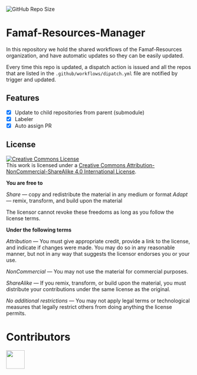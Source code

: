 ![GitHub Repo Size](https://img.shields.io/github/repo-size/FAMAF-resources/Famaf-Resources-Manager)

# Famaf-Resources-Manager

In this repository we hold the shared workflows of the Famaf-Resources organization, and have automatic updates so they can be easily updated.

Every time this repo is updated, a dispatch action is issued and all the repos that are listed in the `.github/workflows/dipatch.yml` file are notified by trigger and updated.

## Features

- [x] Update to child repositories from parent (submodule)
- [x] Labeler
- [x] Auto assign PR

## License

<a rel="license" href="http://creativecommons.org/licenses/by-nc-sa/4.0/"><img alt="Creative Commons License" style="border-width:0" src="https://i.creativecommons.org/l/by-nc-sa/4.0/88x31.png" /></a><br />This work is licensed under a <a rel="license" href="http://creativecommons.org/licenses/by-nc-sa/4.0/">Creative Commons Attribution-NonCommercial-ShareAlike 4.0 International License</a>.

**You are free to**

*Share* — copy and redistribute the material in any medium or format
*Adapt* — remix, transform, and build upon the material

The licensor cannot revoke these freedoms as long as you follow the license terms.

**Under the following terms**

*Attribution* — You must give appropriate credit, provide a link to the license, and indicate if changes were made. You may do so in any reasonable manner, but not in any way that suggests the licensor endorses you or your use.

*NonCommercial* — You may not use the material for commercial purposes.

*ShareAlike* — If you remix, transform, or build upon the material, you must distribute your contributions under the same license as the original.

*No additional restrictions* — You may not apply legal terms or technological measures that legally restrict others from doing anything the license permits.

# Contributors
<a href="https://github.com/FAMAF-resources/Famaf-Resources-Manager/graphs/contributors">
  <img src="https://contrib.rocks/image?repo=FAMAF-resources/Famaf-Resources-Manager" height='50'/>
</a>
